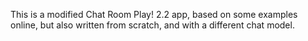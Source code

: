 This is a modified Chat Room Play! 2.2 app, based on some examples online,
but also written from scratch, and with a different chat model.
